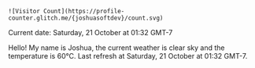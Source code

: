 ```
![Visitor Count](https://profile-counter.glitch.me/{joshuasoftdev}/count.svg)
```
Current date: Saturday, 21 October at 01:32 GMT-7

Hello! My name is Joshua, the current weather is clear sky and the temperature is 60°C.
Last refresh at Saturday, 21 October at 01:32 GMT-7.

